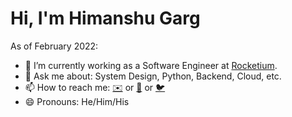 # Hi, I'm Himanshu Garg

As of February 2022:

- 🔭 I’m currently working as a Software Engineer at [Rocketium](https://www.rocketium.com/). 
- 💬 Ask me about: System Design, Python, Backend, Cloud, etc.
- 📫 How to reach me: [✉️](mailto:himanshu@resuminator.in) or [📱](https://www.linkedin.com/in/garg-himanshu/)  or [🐦](https://www.twitter.com/_mercurybuddy)
- 😄 Pronouns: He/Him/His
